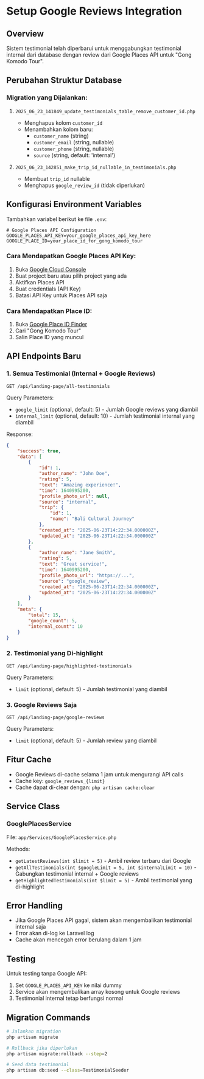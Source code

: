 # Setup Google Reviews Integration

## Overview

Sistem testimonial telah diperbarui untuk menggabungkan testimonial internal dari database dengan review dari Google Places API untuk "Gong Komodo Tour".

## Perubahan Struktur Database

### Migration yang Dijalankan:

1. `2025_06_23_141849_update_testimonials_table_remove_customer_id.php`

    - Menghapus kolom `customer_id`
    - Menambahkan kolom baru:
        - `customer_name` (string)
        - `customer_email` (string, nullable)
        - `customer_phone` (string, nullable)
        - `source` (string, default: 'internal')

2. `2025_06_23_142851_make_trip_id_nullable_in_testimonials.php`
    - Membuat `trip_id` nullable
    - Menghapus `google_review_id` (tidak diperlukan)

## Konfigurasi Environment Variables

Tambahkan variabel berikut ke file `.env`:

```env
# Google Places API Configuration
GOOGLE_PLACES_API_KEY=your_google_places_api_key_here
GOOGLE_PLACE_ID=your_place_id_for_gong_komodo_tour
```

### Cara Mendapatkan Google Places API Key:

1. Buka [Google Cloud Console](https://console.cloud.google.com/)
2. Buat project baru atau pilih project yang ada
3. Aktifkan Places API
4. Buat credentials (API Key)
5. Batasi API Key untuk Places API saja

### Cara Mendapatkan Place ID:

1. Buka [Google Place ID Finder](https://developers.google.com/maps/documentation/places/web-service/place-id)
2. Cari "Gong Komodo Tour"
3. Salin Place ID yang muncul

## API Endpoints Baru

### 1. Semua Testimonial (Internal + Google Reviews)

```
GET /api/landing-page/all-testimonials
```

Query Parameters:

-   `google_limit` (optional, default: 5) - Jumlah Google reviews yang diambil
-   `internal_limit` (optional, default: 10) - Jumlah testimonial internal yang diambil

Response:

```json
{
    "success": true,
    "data": [
        {
            "id": 1,
            "author_name": "John Doe",
            "rating": 5,
            "text": "Amazing experience!",
            "time": 1640995200,
            "profile_photo_url": null,
            "source": "internal",
            "trip": {
                "id": 1,
                "name": "Bali Cultural Journey"
            },
            "created_at": "2025-06-23T14:22:34.000000Z",
            "updated_at": "2025-06-23T14:22:34.000000Z"
        },
        {
            "author_name": "Jane Smith",
            "rating": 5,
            "text": "Great service!",
            "time": 1640995200,
            "profile_photo_url": "https://...",
            "source": "google_review",
            "created_at": "2025-06-23T14:22:34.000000Z",
            "updated_at": "2025-06-23T14:22:34.000000Z"
        }
    ],
    "meta": {
        "total": 15,
        "google_count": 5,
        "internal_count": 10
    }
}
```

### 2. Testimonial yang Di-highlight

```
GET /api/landing-page/highlighted-testimonials
```

Query Parameters:

-   `limit` (optional, default: 5) - Jumlah testimonial yang diambil

### 3. Google Reviews Saja

```
GET /api/landing-page/google-reviews
```

Query Parameters:

-   `limit` (optional, default: 5) - Jumlah review yang diambil

## Fitur Cache

-   Google Reviews di-cache selama 1 jam untuk mengurangi API calls
-   Cache key: `google_reviews_{limit}`
-   Cache dapat di-clear dengan: `php artisan cache:clear`

## Service Class

### GooglePlacesService

File: `app/Services/GooglePlacesService.php`

Methods:

-   `getLatestReviews(int $limit = 5)` - Ambil review terbaru dari Google
-   `getAllTestimonials(int $googleLimit = 5, int $internalLimit = 10)` - Gabungkan testimonial internal + Google reviews
-   `getHighlightedTestimonials(int $limit = 5)` - Ambil testimonial yang di-highlight

## Error Handling

-   Jika Google Places API gagal, sistem akan mengembalikan testimonial internal saja
-   Error akan di-log ke Laravel log
-   Cache akan mencegah error berulang dalam 1 jam

## Testing

Untuk testing tanpa Google API:

1. Set `GOOGLE_PLACES_API_KEY` ke nilai dummy
2. Service akan mengembalikan array kosong untuk Google reviews
3. Testimonial internal tetap berfungsi normal

## Migration Commands

```bash
# Jalankan migration
php artisan migrate

# Rollback jika diperlukan
php artisan migrate:rollback --step=2

# Seed data testimonial
php artisan db:seed --class=TestimonialSeeder
```
